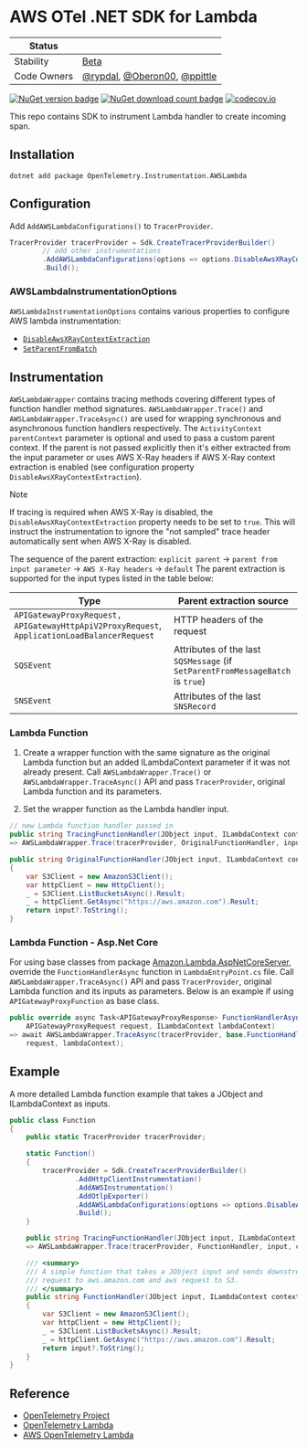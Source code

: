 # AWS OTel .NET SDK for Lambda

| Status        |           |
| ------------- |-----------|
| Stability     |  [Beta](../../README.md#beta)|
| Code Owners   |  [@rypdal](https://github.com/rypdal), [@Oberon00](https://github.com/Oberon00), [@ppittle](https://github.com/ppittle)|

[![NuGet version badge](https://img.shields.io/nuget/v/OpenTelemetry.Instrumentation.AWSLambda)](https://www.nuget.org/packages/OpenTelemetry.Instrumentation.AWSLambda)
[![NuGet download count badge](https://img.shields.io/nuget/dt/OpenTelemetry.Instrumentation.AWSLambda)](https://www.nuget.org/packages/OpenTelemetry.Instrumentation.AWSLambda)
[![codecov.io](https://codecov.io/gh/open-telemetry/opentelemetry-dotnet-contrib/branch/main/graphs/badge.svg?flag=unittests-Instrumentation.AWSLambda)](https://app.codecov.io/gh/open-telemetry/opentelemetry-dotnet-contrib?flags[0]=unittests-Instrumentation.AWSLambda)

This repo contains SDK to instrument Lambda handler to create incoming span.

## Installation

```shell
dotnet add package OpenTelemetry.Instrumentation.AWSLambda
```

## Configuration

Add `AddAWSLambdaConfigurations()` to `TracerProvider`.

```csharp
TracerProvider tracerProvider = Sdk.CreateTracerProviderBuilder()
        // add other instrumentations
        .AddAWSLambdaConfigurations(options => options.DisableAwsXRayContextExtraction = true)
        .Build();
```

### AWSLambdaInstrumentationOptions

`AWSLambdaInstrumentationOptions` contains various properties to configure
AWS lambda instrumentation:

* [`DisableAwsXRayContextExtraction`](/src/OpenTelemetry.Instrumentation.AWSLambda/AWSLambdaInstrumentationOptions.cs)
* [`SetParentFromBatch`](/src/OpenTelemetry.Instrumentation.AWSLambda/AWSLambdaInstrumentationOptions.cs)

## Instrumentation

`AWSLambdaWrapper` contains tracing methods covering different types of
function handler method signatures. `AWSLambdaWrapper.Trace()` and
`AWSLambdaWrapper.TraceAsync()` are used for wrapping synchronous
and asynchronous function handlers respectively. The `ActivityContext parentContext`
parameter is optional and used to pass a custom parent context. If the parent
is not passed explicitly then it's either extracted from the
input parameter or uses AWS X-Ray headers if AWS X-Ray context extraction is
enabled (see configuration property `DisableAwsXRayContextExtraction`).

> [!NOTE]
> If tracing is required when AWS X-Ray is disabled,
> the `DisableAwsXRayContextExtraction` property needs to be set to `true`.
> This will instruct the instrumentation to ignore the "not sampled"
> trace header automatically sent when AWS X-Ray is disabled.

The sequence of the parent extraction:
`explicit parent` -> `parent from input parameter` -> `AWS X-Ray headers` -> `default`
The parent extraction is supported for the input types listed in the table below:

| Type | Parent extraction source |
|------|--------------------------|
| `APIGatewayProxyRequest, APIGatewayHttpApiV2ProxyRequest`, `ApplicationLoadBalancerRequest` | HTTP headers of the request |
| `SQSEvent` | Attributes of the last `SQSMessage` (if `SetParentFromMessageBatch` is `true`) |
| `SNSEvent` | Attributes of the last `SNSRecord` |

### Lambda Function

1. Create a wrapper function with the same signature as the original Lambda
function but an added ILambdaContext parameter if it was not already present.
Call `AWSLambdaWrapper.Trace()` or `AWSLambdaWrapper.TraceAsync()` API and pass
`TracerProvider`, original Lambda function and its parameters.

2. Set the wrapper function as the Lambda handler input.

```csharp
// new Lambda function handler passed in
public string TracingFunctionHandler(JObject input, ILambdaContext context)
=> AWSLambdaWrapper.Trace(tracerProvider, OriginalFunctionHandler, input, context);

public string OriginalFunctionHandler(JObject input, ILambdaContext context)
{
    var S3Client = new AmazonS3Client();
    var httpClient = new HttpClient();
    _ = S3Client.ListBucketsAsync().Result;
    _ = httpClient.GetAsync("https://aws.amazon.com").Result;
    return input?.ToString();
}
```

### Lambda Function - Asp.Net Core

For using base classes from package [Amazon.Lambda.AspNetCoreServer](https://github.com/aws/aws-lambda-dotnet/tree/master/Libraries/src/Amazon.Lambda.AspNetCoreServer#amazonlambdaaspnetcoreserver),
override the `FunctionHandlerAsync` function in `LambdaEntryPoint.cs` file. Call
`AWSLambdaWrapper.TraceAsync()` API and pass `TracerProvider`, original Lambda function
and its inputs as parameters. Below is an example if using `APIGatewayProxyFunction`
as base class.

```csharp
public override async Task<APIGatewayProxyResponse> FunctionHandlerAsync(
    APIGatewayProxyRequest request, ILambdaContext lambdaContext)
=> await AWSLambdaWrapper.TraceAsync(tracerProvider, base.FunctionHandlerAsync,
    request, lambdaContext);
```

## Example

A more detailed Lambda function example that takes a JObject and ILambdaContext
as inputs.

```csharp
public class Function
{
    public static TracerProvider tracerProvider;

    static Function()
    {
        tracerProvider = Sdk.CreateTracerProviderBuilder()
                .AddHttpClientInstrumentation()
                .AddAWSInstrumentation()
                .AddOtlpExporter()
                .AddAWSLambdaConfigurations(options => options.DisableAwsXRayContextExtraction = true)
                .Build();
    }

    public string TracingFunctionHandler(JObject input, ILambdaContext context)
    => AWSLambdaWrapper.Trace(tracerProvider, FunctionHandler, input, context);

    /// <summary>
    /// A simple function that takes a JObject input and sends downstream http
    /// request to aws.amazon.com and aws request to S3.
    /// </summary>
    public string FunctionHandler(JObject input, ILambdaContext context)
    {
        var S3Client = new AmazonS3Client();
        var httpClient = new HttpClient();
        _ = S3Client.ListBucketsAsync().Result;
        _ = httpClient.GetAsync("https://aws.amazon.com").Result;
        return input?.ToString();
    }
}
```

## Reference

* [OpenTelemetry Project](https://opentelemetry.io/)
* [OpenTelemetry Lambda](https://github.com/open-telemetry/opentelemetry-lambda)
* [AWS OpenTelemetry Lambda](https://github.com/aws-observability/aws-otel-lambda)

